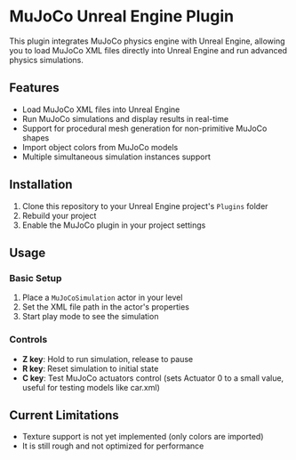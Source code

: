# MuJoCo Unreal Engine Plugin

This plugin integrates MuJoCo physics engine with Unreal Engine, allowing you to load MuJoCo XML files directly into Unreal Engine and run advanced physics simulations.

## Features

- Load MuJoCo XML files into Unreal Engine
- Run MuJoCo simulations and display results in real-time
- Support for procedural mesh generation for non-primitive MuJoCo shapes
- Import object colors from MuJoCo models
- Multiple simultaneous simulation instances support

## Installation

1. Clone this repository to your Unreal Engine project's `Plugins` folder
2. Rebuild your project
3. Enable the MuJoCo plugin in your project settings

## Usage

### Basic Setup

1. Place a `MuJoCoSimulation` actor in your level
2. Set the XML file path in the actor's properties
3. Start play mode to see the simulation

### Controls

- **Z key**: Hold to run simulation, release to pause
- **R key**: Reset simulation to initial state
- **C key**: Test MuJoCo actuators control (sets Actuator 0 to a small value, useful for testing models like car.xml)

## Current Limitations

- Texture support is not yet implemented (only colors are imported)
- It is still rough and not optimized for performance

